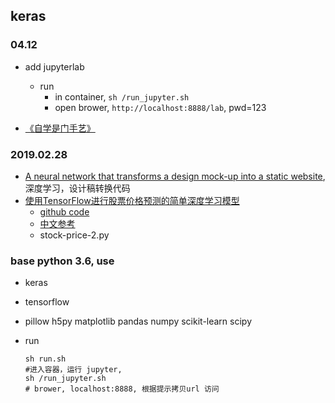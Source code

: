 keras
---

### 04.12

- add jupyterlab

  - run
    - in container, `sh /run_jupyter.sh`
    - open brower, `http://localhost:8888/lab`, pwd=123

- [《自学是门手艺》](https://github.com/selfteaching/the-craft-of-selfteaching)

### 2019.02.28

- [A neural network that transforms a design mock-up into a static website](https://github.com/emilwallner/Screenshot-to-code), 深度学习，设计稿转换代码
- [使用TensorFlow进行股票价格预测的简单深度学习模型](https://vimsky.com/article/3847.html)
  - [github code](https://github.com/sebastianheinz/stockprediction)
  - [中文参考](https://juejin.im/post/5c753a75518825013a575ec3)
  - stock-price-2.py

### base python 3.6, use

- keras
- tensorflow
- pillow h5py matplotlib pandas numpy scikit-learn scipy
- run

  ```shell
  sh run.sh
  #进入容器，运行 jupyter,
  sh /run_jupyter.sh
  # brower, localhost:8888, 根据提示拷贝url 访问
  ```
